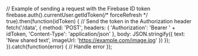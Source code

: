 // Example of sending a request with the Firebase ID token
firebase.auth().currentUser.getIdToken(/* forceRefresh */ true).then(function(idToken) {
  // Send the token in the Authorization header
  fetch('/data', {
    method: 'POST',
    headers: {
      'Authorization': 'Bearer ' + idToken,
      'Content-Type': 'application/json'
    },
    body: JSON.stringify({
      text: 'New shared text',
      imageUrl: 'https://example.com/image.jpg'
    })
  });
}).catch(function(error) {
  // Handle error
});


